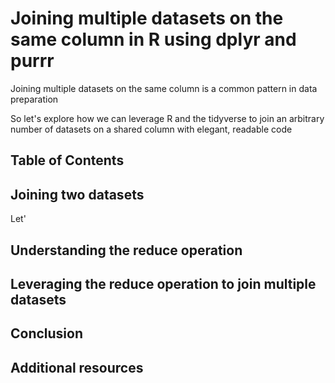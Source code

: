 # Joining multiple datasets on the same column in R using dplyr and purrr

Joining multiple datasets on the same column is a common pattern in data preparation

So let's explore how we can leverage R and the tidyverse to join an arbitrary number of datasets on a shared column with elegant, readable code

## Table of Contents 

## Joining two datasets

Let'

## Understanding the reduce operation

## Leveraging the reduce operation to join multiple datasets

## Conclusion

## Additional resources